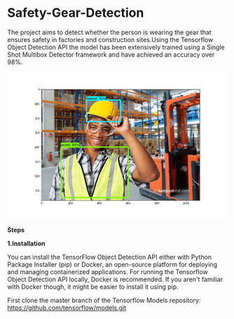 # Safety-Gear-Detection
The project aims to detect whether the person is wearing the gear that ensures safety in factories and construction sites.Using the Tensorflow Object Detection API the model has been extensively trained using a Single Shot Multibox Detector framework and have achieved an accuracy over 98%.

![](https://github.com/sarthakking5/Safety-Gear-Detection/blob/4da7d2544711652d922bd10509c3986012491610/images/output_gif.gif)

**Steps**

**1.Installation**

You can install the TensorFlow Object Detection API either with Python Package Installer (pip) or Docker, an open-source platform for deploying and managing containerized applications. For running the Tensorflow Object Detection API locally, Docker is recommended. If you aren't familiar with Docker though, it might be easier to install it using pip.

First clone the master branch of the Tensorflow Models repository:
https://github.com/tensorflow/models.git
